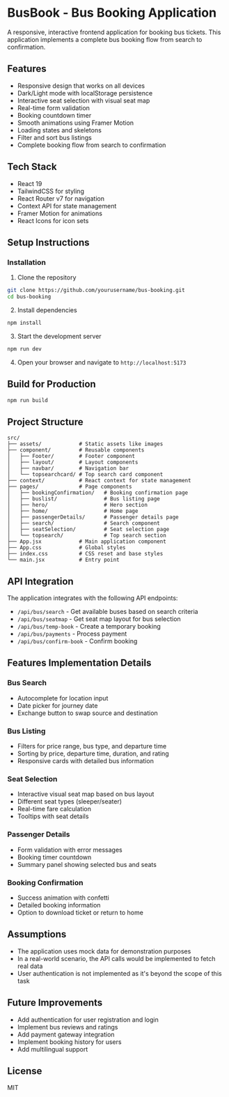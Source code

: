 # BusBook - Bus Booking Application

A responsive, interactive frontend application for booking bus tickets. This application implements a complete bus booking flow from search to confirmation.

## Features

- Responsive design that works on all devices
- Dark/Light mode with localStorage persistence
- Interactive seat selection with visual seat map
- Real-time form validation
- Booking countdown timer
- Smooth animations using Framer Motion
- Loading states and skeletons
- Filter and sort bus listings
- Complete booking flow from search to confirmation



## Tech Stack

- React 19
- TailwindCSS for styling
- React Router v7 for navigation
- Context API for state management
- Framer Motion for animations
- React Icons for icon sets

## Setup Instructions


### Installation

1. Clone the repository

```bash
git clone https://github.com/yourusername/bus-booking.git
cd bus-booking
```

2. Install dependencies

```bash
npm install

```

3. Start the development server

```bash
npm run dev

```

4. Open your browser and navigate to `http://localhost:5173`

## Build for Production

```bash
npm run build

```

## Project Structure

```
src/
├── assets/            # Static assets like images
├── component/         # Reusable components
│   ├── Footer/        # Footer component
│   ├── layout/        # Layout components
│   ├── navbar/        # Navigation bar
│   └── topsearchcard/ # Top search card component
├── context/           # React context for state management
├── pages/             # Page components
│   ├── bookingConfirmation/   # Booking confirmation page
│   ├── buslist/               # Bus listing page
│   ├── hero/                  # Hero section
│   ├── home/                  # Home page
│   ├── passengerDetails/      # Passenger details page
│   ├── search/                # Search component
│   ├── seatSelection/         # Seat selection page
│   └── topsearch/             # Top search section
├── App.jsx            # Main application component
├── App.css            # Global styles
├── index.css          # CSS reset and base styles
└── main.jsx           # Entry point
```

## API Integration

The application integrates with the following API endpoints:

- `/api/bus/search` - Get available buses based on search criteria
- `/api/bus/seatmap` - Get seat map layout for bus selection
- `/api/bus/temp-book` - Create a temporary booking
- `/api/bus/payments` - Process payment
- `/api/bus/confirm-book` - Confirm booking

## Features Implementation Details

### Bus Search

- Autocomplete for location input
- Date picker for journey date
- Exchange button to swap source and destination

### Bus Listing

- Filters for price range, bus type, and departure time
- Sorting by price, departure time, duration, and rating
- Responsive cards with detailed bus information

### Seat Selection

- Interactive visual seat map based on bus layout
- Different seat types (sleeper/seater)
- Real-time fare calculation
- Tooltips with seat details

### Passenger Details

- Form validation with error messages
- Booking timer countdown
- Summary panel showing selected bus and seats

### Booking Confirmation

- Success animation with confetti
- Detailed booking information
- Option to download ticket or return to home

## Assumptions

- The application uses mock data for demonstration purposes
- In a real-world scenario, the API calls would be implemented to fetch real data
- User authentication is not implemented as it's beyond the scope of this task

## Future Improvements

- Add authentication for user registration and login
- Implement bus reviews and ratings
- Add payment gateway integration
- Implement booking history for users
- Add multilingual support

## License

MIT
